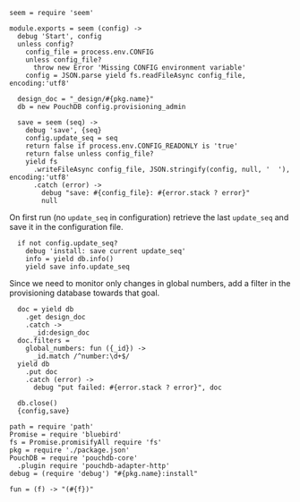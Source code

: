     seem = require 'seem'

    module.exports = seem (config) ->
      debug 'Start', config
      unless config?
        config_file = process.env.CONFIG
        unless config_file?
          throw new Error 'Missing CONFIG environment variable'
        config = JSON.parse yield fs.readFileAsync config_file, encoding:'utf8'

      design_doc = "_design/#{pkg.name}"
      db = new PouchDB config.provisioning_admin

      save = seem (seq) ->
        debug 'save', {seq}
        config.update_seq = seq
        return false if process.env.CONFIG_READONLY is 'true'
        return false unless config_file?
        yield fs
          .writeFileAsync config_file, JSON.stringify(config, null, '  '), encoding:'utf8'
          .catch (error) ->
            debug "save: #{config_file}: #{error.stack ? error}"
            null

On first run (no `update_seq` in configuration) retrieve the last `update_seq` and save it in the configuration file.

      if not config.update_seq?
        debug 'install: save current update_seq'
        info = yield db.info()
        yield save info.update_seq

Since we need to monitor only changes in global numbers, add a filter in the provisioning database towards that goal.

      doc = yield db
        .get design_doc
        .catch ->
          _id:design_doc
      doc.filters =
        global_numbers: fun ({_id}) ->
          _id.match /^number:\d+$/
      yield db
        .put doc
        .catch (error) ->
          debug "put failed: #{error.stack ? error}", doc

      db.close()
      {config,save}

    path = require 'path'
    Promise = require 'bluebird'
    fs = Promise.promisifyAll require 'fs'
    pkg = require './package.json'
    PouchDB = require 'pouchdb-core'
      .plugin require 'pouchdb-adapter-http'
    debug = (require 'debug') "#{pkg.name}:install"

    fun = (f) -> "(#{f})"

